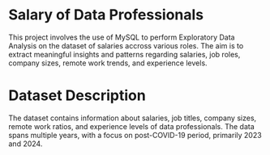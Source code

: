 # Salary of Data Professionals

This project involves the use of MySQL to perform Exploratory Data Analysis on the dataset of salaries accross various roles. The aim is to extract meaningful insights and patterns regarding salaries, job roles, company sizes, remote work trends, and experience levels.

# Dataset Description

The dataset contains information about salaries, job titles, company sizes, remote work ratios, and experience levels of data professionals. The data spans multiple years, with a focus on post-COVID-19 period, primarily 2023 and 2024.

